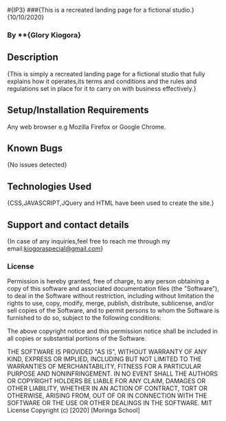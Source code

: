 #{IP3}
###{This is a recreated landing page for a fictional studio.}
{10/10/2020}
### By **{Glory Kiogora}
## Description
{This is simply a recreated landing page for a fictional studio that fully explains how it operates,its terms and conditions and the rules and regulations set in place for it to carry on with business effectively.}
## Setup/Installation Requirements
Any web browser e.g Mozilla Firefox or Google Chrome.
## Known Bugs
{No issues detected}
## Technologies Used 
{CSS,JAVASCRIPT,JQuery and HTML have been used to create the site.}
## Support and contact details
{In case of any inquiries,feel free to reach me through my email:kiogoraspecial@gmail.com}
### License
Permission is hereby granted, free of charge, to any person obtaining a copy
of this software and associated documentation files (the "Software"), to deal
in the Software without restriction, including without limitation the rights
to use, copy, modify, merge, publish, distribute, sublicense, and/or sell
copies of the Software, and to permit persons to whom the Software is
furnished to do so, subject to the following conditions:

The above copyright notice and this permission notice shall be included in all
copies or substantial portions of the Software.

THE SOFTWARE IS PROVIDED "AS IS", WITHOUT WARRANTY OF ANY KIND, EXPRESS OR
IMPLIED, INCLUDING BUT NOT LIMITED TO THE WARRANTIES OF MERCHANTABILITY,
FITNESS FOR A PARTICULAR PURPOSE AND NONINFRINGEMENT. IN NO EVENT SHALL THE
AUTHORS OR COPYRIGHT HOLDERS BE LIABLE FOR ANY CLAIM, DAMAGES OR OTHER
LIABILITY, WHETHER IN AN ACTION OF CONTRACT, TORT OR OTHERWISE, ARISING FROM,
OUT OF OR IN CONNECTION WITH THE SOFTWARE OR THE USE OR OTHER DEALINGS IN THE
SOFTWARE.
MIT License
Copyright (c) [2020] [Moringa School]

